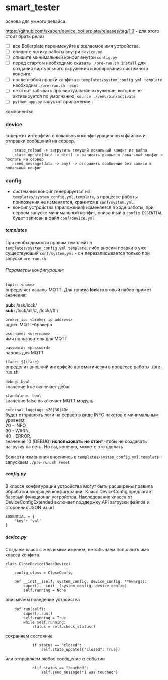 # smart_tester

основа для умного девайса.

https://github.com/skaben/device_boilerplate/releases/tag/1.0 - для этого стоит брать релиз

- [ ] все Boilerplate переименуйте в желаемое имя устройства.
- [ ] опишите логику работы внутри `device.py`
- [ ] опишите минимальный конфиг внутри `config.py`
- [ ] перед стартом необходимо сказать `./pre-run.sh install` для создания виртуального окружения и копирования системного конфига.
- [ ] после любой правки конфига в `templates/system_config.yml.template` необходим `./pre-run.sh reset` 
- [ ] не стоит забывать про виртуальное окружение, которое не активируется по умолчанию, `source ./venv/bin/activate`
- [ ] `python app.py` запустит приложение.

компоненты:

### device

содержит интерфейс с локальным конфигурационным файлом и отправки сообщений на сервер.

```
    state_reload -> загрузить текущий локальный конфиг из файла
    state_update(data -> dict) -> записать данные в локальный конфиг и послать на сервер
    send_message(data -> any) -> отправить сообщение без записи в локальный конфиг
```

### config

- системный конфиг генерируется из `templates/system_config.yml.template`, в процессе работы приложения не изменяется, хранится в `conf/system.yml`.
- конфиг устройства (приложения) изменяется в ходе работы, при первом запуске минимальный конфиг, описанный в `config.ESSENTIAL` будет записан в файл `conf/device.yml`

##### templates

При необходимости правим темплейт в `templates/system_config.yml.template`, либо вносим правки в уже существующий `conf/system.yml` - он перезаписывается только при запуске `pre-run.sh`
###### Параметры конфигурации:

`topic: <name>` \
определяет каналы MQTT. Для топика **lock** итоговый набор примет значения:

**pub:** /ask/lock/<MAC-address> \
**sub:** /lock/all/#, /lock/<MAC-address>/# \

`broker_ip: <broker ip address>`\
адрес MQTT-брокера

`username: <username>` \
имя пользователя для MQTT

`password: <password>` \
пароль для MQTT

`iface: ${iface}` \
определит внешний интерфейс автоматически в процессе работы ./pre-run.sh

`debug: bool` \
значение true включает дебаг

`standalone: bool` \
значение false выключает MQTT модуль

`external_logging: <20|30|40>`  
будет отправлять логи на сервер в виде INFO пакетов с минимальным уровнем:\
20 - INFO, \
30 - WARN, \
40 - ERROR, \
значение 10 (DEBUG) **использовать не стоит** чтобы не создавать нагрузку на сеть. Но вы, конечно, можете это сделать.

Если эти изменения вносились в `templates/system_config.yml.template` - запускаем `./pre-run.sh reset`

##### config.py

В классе конфигурации устройства могут быть расширены правила обработки входящей конфигурации.
Класс DeviceConfig предлагает базовый функционал устройства.
Наследование класса от DeviceConfigExtended включает поддержку API загрузки файлов и сторонних JSON из url

```
ESSENTIAL = {
    "key": 'val'
}
```

##### device.py

Создаем класс с желаемым именем, не забываем поправить имя класса конфига.

```
class CloseDevice(BaseDevice)

    config_class = CloseConfig

    def __init__(self, system_config, device_config, **kwargs):
        super().__init__(system_config, device_config)
        self.running = None
```
описываем поведение устройства
```
    def run(self):
        super().run()
        self.running = True
        while self.running:
            status = self.check_status()
```
сохраняем состояние
```
            if status == "closed":
                self.state_update({"closed": True})
```
или отправляем любое сообщение о событии
```
            elif status == "touched":
                self.send_message("I was touched")
```
